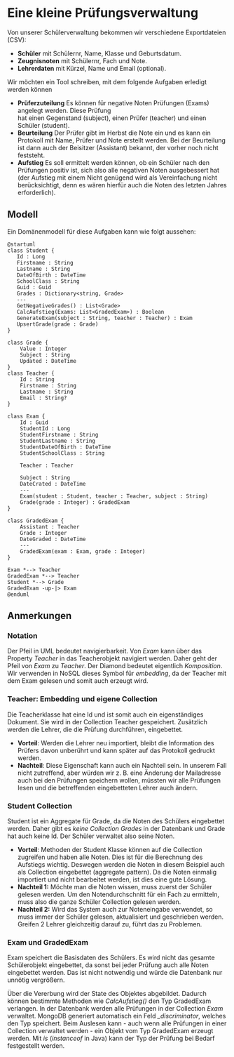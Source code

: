 # Eine kleine Prüfungsverwaltung

Von unserer Schülerverwaltung bekommen wir verschiedene Exportdateien (CSV):

- **Schüler** mit Schülernr, Name, Klasse und Geburtsdatum.
- **Zeugnisnoten** mit Schülernr, Fach und Note.
- **Lehrerdaten** mit Kürzel, Name und Email (optional).

Wir möchten ein Tool schreiben, mit dem folgende Aufgaben erledigt werden können

- **Prüferzuteilung** Es können für negative Noten Prüfungen (Exams) angelegt werden. Diese Prüfung   
  hat einen Gegenstand (subject), einen Prüfer (teacher) und einen Schüler (student).
- **Beurteilung** Der Prüfer gibt im Herbst die Note ein und es kann ein Protokoll mit Name, Prüfer 
  und Note erstellt werden. Bei der Beurteilung ist dann auch der Beisitzer (Assistant) bekannt, der 
  vorher noch nicht feststeht.
- **Aufstieg** Es soll ermittelt werden können, ob ein Schüler nach den Prüfungen positiv ist, 
  sich also alle negativen Noten ausgebessert hat (der Aufstieg mit einem Nicht genügend wird
  als Vereinfachung nicht berücksichtigt, denn es wären hierfür auch die Noten des letzten Jahres 
  erforderlich).

## Modell

Ein Domänenmodell für diese Aufgaben kann wie folgt aussehen:

```plantuml
@startuml
class Student {
   Id : Long
   Firstname : String
   Lastname : String
   DateOfBirth : DateTime
   SchoolClass : String   
   Guid : Guid
   Grades : Dictionary<string, Grade>
   ---
   GetNegativeGrades() : List<Grade>
   CalcAufstieg(Exams: List<GradedExam>) : Boolean
   GenerateExam(subject : String, teacher : Teacher) : Exam
   UpsertGrade(grade : Grade)
}

class Grade {
    Value : Integer
    Subject : String
    Updated : DateTime
}
class Teacher {
    Id : String
    Firstname : String
    Lastname : String
    Email : String?
}

class Exam {
    Id : Guid
    StudentId : Long
    StudentFirstname : String
    StudentLastname : String
    StudentDateOfBirth : DateTime
    StudentSchoolClass : String

    Teacher : Teacher

    Subject : String
    DateCrated : DateTime
    ---
    Exam(student : Student, teacher : Teacher, subject : String)
    Grade(grade : Integer) : GradedExam
}

class GradedExam {
    Assistant : Teacher
    Grade : Integer
    DateGraded : DateTime
    ---
    GradedExam(exam : Exam, grade : Integer)
}

Exam *--> Teacher
GradedExam *--> Teacher
Student *--> Grade
GradedExam -up-|> Exam
@enduml
```
## Anmerkungen

### Notation

Der Pfeil in UML bedeutet navigierbarkeit. Von *Exam* kann über das Property *Teacher* in das
Teacherobjekt navigiert werden. Daher geht der Pfeil von *Exam* zu *Teacher*. Der Diamond
bedeutet eigentlich *Komposition*. Wir verwenden in NoSQL dieses Symbol für *embedding*, da
der Teacher mit dem Exam gelesen und somit auch erzeugt wird.

### Teacher: Embedding und eigene Collection

Die Teacherklasse hat eine Id und ist somit auch ein eigenständiges Dokument. Sie wird in
der Collection Teacher gespeichert. Zusätzlich werden die Lehrer, die die Prüfung durchführen,
eingebettet.
- **Vorteil**: Werden die Lehrer neu importiert, bleibt die Information des Prüfers davon unberührt
  und kann später auf das Protokoll gedruckt werden.
- **Nachteil**: Diese Eigenschaft kann auch ein Nachteil sein. In unserem Fall nicht zutreffend,
  aber würden wir z. B. eine Änderung der Mailadresse auch bei den Prüfungen speichern wollen,
  müssten wir alle Prüfungen lesen und die betreffenden eingebetteten Lehrer auch ändern.

### Student Collection
Student ist ein Aggregate für Grade, da die Noten des Schülers eingebettet werden. Daher gibt es
*keine Collection Grades* in der Datenbank und Grade hat auch keine Id. Der Schüler verwaltet also
seine Noten. 
- **Vorteil**: Methoden der Student Klasse können auf die Collection zugreifen und haben alle
  Noten. Dies ist für die Berechnung des Aufstiegs wichtig. Deswegen werden die Noten in
  diesem Beispiel auch als Collection eingebettet (aggregate pattern). Da die Noten einmalig
  importiert und nicht bearbeitet werden, ist dies eine gute Lösung.
- **Nachteil 1:** Möchte man die Noten wissen, muss zuerst der Schüler gelesen werden. Um
den Notendurchschnitt für ein Fach zu ermitteln, muss also die ganze Schüler Collection gelesen werden.
- **Nachteil 2:** Wird das System auch zur Noteneingabe verwendet, so muss immer der Schüler gelesen,
aktualisiert und geschrieben werden. Greifen 2 Lehrer gleichzeitig darauf zu, führt das zu Problemen.

### Exam und GradedExam

Exam speichert die Basisdaten des Schülers. Es wird nicht das gesamte Schülerobjekt eingebettet,
da sonst bei jeder Prüfung auch alle Noten eingebettet werden. Das ist nicht notwendig und würde
die Datenbank nur unnötig vergrößern.

Über die Vererbung wird der State des Objektes abgebildet. Dadurch können bestimmte Methoden wie
*CalcAufstieg()* den Typ GradedExam verlangen. In der Datenbank werden alle Prüfungen in der Collection
*Exam* verwaltet. MongoDB generiert automatisch ein Feld *_discriminator*, welches den Typ speichert.
Beim Auslesen kann - auch wenn alle Prüfungen in einer Collection verwaltet werden - ein
Objekt vom Typ GradedExam erzeugt werden. Mit *is* (*instanceof* in Java) kann der Typ der
Prüfung bei Bedarf festgestellt werden.
